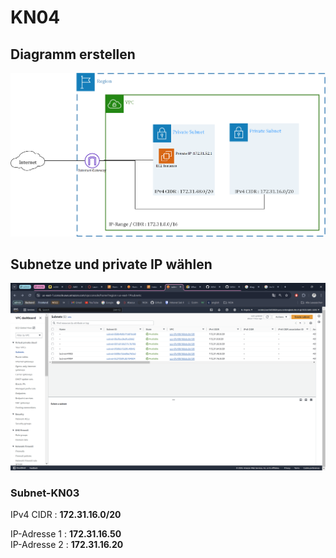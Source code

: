# KN04

## Diagramm erstellen

![](./Diagramm_KN04.png)

## Subnetze und private IP wählen

![](./image_01.png)

### Subnet-KN03

IPv4 CIDR : **172.31.16.0/20**

IP-Adresse 1 : **172.31.16.50**
<br>
IP-Adresse 2 : **172.31.16.20**
